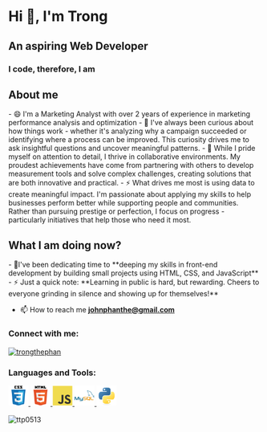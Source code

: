 <h1 align="left"> Hi 👋, I'm Trong </h1>
<h2 align="left"> An aspiring Web Developer </h2>
<h3 align="left"> I code, therefore, I am </h3>

<h2> About me </h2>
- 😄 I'm a Marketing Analyst with over 2 years of experience in marketing performance analysis and optimization 
- 💬 I've always been curious about how things work - whether it's analyzing why a campaign succeeded or identifying where a process can be improved. This curiosity drives me to ask insightful questions and uncover meaningful patterns. 
- 🤔 While I pride myself on attention to detail, I thrive in collaborative environments. My proudest achievements have come from partnering with others to develop measurement tools and solve complex challenges, creating solutions that are both innovative and practical. 
- ⚡ What drives me most is using data to create meaningful impact. I'm passionate about applying my skills to help businesses perform better while supporting people and communities. Rather than pursuing prestige or perfection, I focus on progress - particularly initiatives that help those who need it most.

<h2> What I am doing now? </h2>
- 🌱I've been dedicating time to **deeping my skills in front-end development by building small projects using HTML, CSS, and JavaScript**
- ⚡ Just a quick note: **Learning in public is hard, but rewarding. Cheers to everyone grinding in silence and showing up for themselves!**

- 📫 How to reach me **johnphanthe@gmail.com**
<h3 align="left">Connect with me:</h3>
<p align="left">
<a href="https://linkedin.com/in/trongthephan" target="blank"><img align="center" src="https://raw.githubusercontent.com/rahuldkjain/github-profile-readme-generator/master/src/images/icons/Social/linked-in-alt.svg" alt="trongthephan" height="30" width="40" /></a>
</p>

<h3 align="left">Languages and Tools:</h3>
<p align="left"> <a href="https://www.w3schools.com/css/" target="_blank" rel="noreferrer"> <img src="https://raw.githubusercontent.com/devicons/devicon/master/icons/css3/css3-original-wordmark.svg" alt="css3" width="40" height="40"/> </a> <a href="https://www.w3.org/html/" target="_blank" rel="noreferrer"> <img src="https://raw.githubusercontent.com/devicons/devicon/master/icons/html5/html5-original-wordmark.svg" alt="html5" width="40" height="40"/> </a> <a href="https://developer.mozilla.org/en-US/docs/Web/JavaScript" target="_blank" rel="noreferrer"> <img src="https://raw.githubusercontent.com/devicons/devicon/master/icons/javascript/javascript-original.svg" alt="javascript" width="40" height="40"/> </a> <a href="https://www.mysql.com/" target="_blank" rel="noreferrer"> <img src="https://raw.githubusercontent.com/devicons/devicon/master/icons/mysql/mysql-original-wordmark.svg" alt="mysql" width="40" height="40"/> </a> <a href="https://www.python.org" target="_blank" rel="noreferrer"> <img src="https://raw.githubusercontent.com/devicons/devicon/master/icons/python/python-original.svg" alt="python" width="40" height="40"/> </a> </p>

<p><img align="center" src="https://github-readme-stats.vercel.app/api/top-langs?username=ttp0513&show_icons=true&locale=en&layout=compact" alt="ttp0513" /></p>
